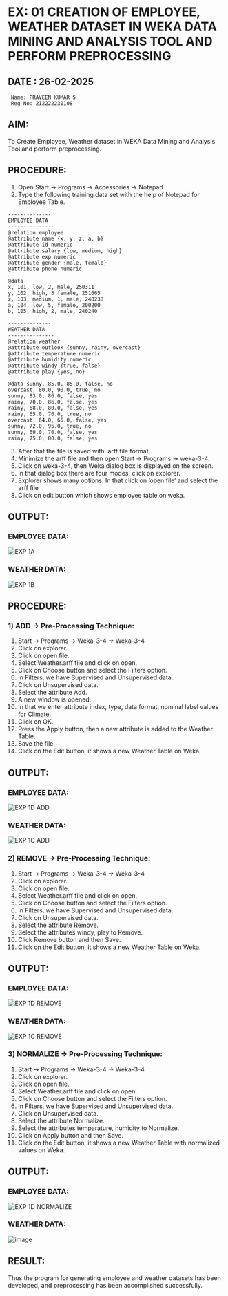 # EX: 01 CREATION OF EMPLOYEE, WEATHER DATASET IN WEKA DATA MINING AND ANALYSIS TOOL AND PERFORM PREPROCESSING
## DATE : 26-02-2025
```
 Name: PRAVEEN KUMAR S
 Reg No: 212222230108
```

## AIM: 
To Create Employee, Weather dataset in WEKA Data Mining and Analysis Tool and perform preprocessing.
## PROCEDURE: 
1) Open Start -> Programs -> Accessories -> Notepad
2) Type the following training data set with the help of Notepad for Employee Table.

```
--------------
EMPLOYEE DATA
---------------
@relation employee
@attribute name {x, y, z, a, b}
@attribute id numeric
@attribute salary {low, medium, high}
@attribute exp numeric
@attribute gender {male, female}
@attribute phone numeric

@data
x, 101, low, 2, male, 250311
y, 102, high, 3 female, 251665
z, 103, medium, 1, male, 240238
a, 104, low, 5, female, 200200
b, 105, high, 2, male, 240240

--------------
WEATHER DATA
---------------
@relation weather
@attribute outlook {sunny, rainy, overcast}
@attribute temperature numeric 
@attribute humidity numeric
@attribute windy {true, false} 
@attribute play {yes, no}

@data sunny, 85.0, 85.0, false, no 
overcast, 80.0, 90.0, true, no 
sunny, 83.0, 86.0, false, yes 
rainy, 70.0, 86.0, false, yes 
rainy, 68.0, 80.0, false, yes 
rainy, 65.0, 70.0, true, no 
overcast, 64.0, 65.0, false, yes 
sunny, 72.0, 95.0, true, no 
sunny, 69.0, 70.0, false, yes 
rainy, 75.0, 80.0, false, yes
```
3) After that the file is saved with .arff file format.
4) Minimize the arff file and then open Start -> Programs -> weka-3-4.
5) Click on weka-3-4, then Weka dialog box is displayed on the screen.
6) In that dialog box there are four modes, click on explorer.
7) Explorer shows many options. In that click on ‘open file’ and select the arff file
8) Click on edit button which shows employee table on weka.

## OUTPUT:
### EMPLOYEE DATA:
![EXP 1A](https://github.com/Mounesh07/WDM_EXP1/assets/118343401/b5c95e85-7fef-4a9f-a9cc-47dbde625704)
### WEATHER DATA:
![EXP 1B](https://github.com/Mounesh07/WDM_EXP1/assets/118343401/fb1f91ce-95e4-42fa-b669-a83e855492c7)

## PROCEDURE:
### 1) ADD -> Pre-Processing Technique:
1) Start -> Programs -> Weka-3-4 -> Weka-3-4
2) Click on explorer.
3) Click on open file.
4) Select Weather.arff file and click on open.
5) Click on Choose button and select the Filters option.
6) In Filters, we have Supervised and Unsupervised data.
7) Click on Unsupervised data.
8) Select the attribute Add.
9) A new window is opened.
10) In that we enter attribute index, type, data format, nominal label values for Climate.
11) Click on OK.
12) Press the Apply button, then a new attribute is added to the Weather Table.
13) Save the file.
14) Click on the Edit button, it shows a new Weather Table on Weka.

## OUTPUT:
### EMPLOYEE DATA:
![EXP 1D ADD](https://github.com/Mounesh07/WDM_EXP1/assets/118343401/6891efe0-1003-4308-af9c-7e2a2f7e60a3)
### WEATHER DATA:
![EXP 1C ADD](https://github.com/Mounesh07/WDM_EXP1/assets/118343401/adc4b6c0-b53c-4e37-a7ee-2bf17497f18d)

### 2) REMOVE -> Pre-Processing Technique:

1) Start -> Programs -> Weka-3-4 -> Weka-3-4
2) Click on explorer.
3) Click on open file.
4) Select Weather.arff file and click on open.
5) Click on Choose button and select the Filters option.
6) In Filters, we have Supervised and Unsupervised data.
7) Click on Unsupervised data.
8) Select the attribute Remove.
9) Select the attributes windy, play to Remove.
10) Click Remove button and then Save.
11) Click on the Edit button, it shows a new Weather Table on Weka.

## OUTPUT:
### EMPLOYEE DATA:
![EXP 1D REMOVE](https://github.com/Mounesh07/WDM_EXP1/assets/118343401/66eeec6a-de31-496b-89b7-0b3c22d4f183)
### WEATHER DATA:
![EXP 1C REMOVE](https://github.com/Mounesh07/WDM_EXP1/assets/118343401/66194e59-ba4e-42d6-b838-4a787b16cf55)

### 3) NORMALIZE -> Pre-Processing Technique:

1) Start -> Programs -> Weka-3-4 -> Weka-3-4
2) Click on explorer.
3) Click on open file.
4) Select Weather.arff file and click on open.
5) Click on Choose button and select the Filters option.
6) In Filters, we have Supervised and Unsupervised data.
7) Click on Unsupervised data.
8) Select the attribute Normalize.
9) Select the attributes temparature, humidity to Normalize.
10) Click on Apply button and then Save.
11) Click on the Edit button, it shows a new Weather Table with normalized values on Weka.

## OUTPUT:
### EMPLOYEE DATA:
![EXP 1D NORMALIZE](https://github.com/Mounesh07/WDM_EXP1/assets/118343401/c45839f1-bb13-467d-bae0-c9358261ba62)
### WEATHER DATA:
![image](https://github.com/Mounesh07/WDM_EXP1/assets/118343401/3a84afb7-40fe-4004-ae05-34355dab0eb5)

## RESULT: 
Thus the program for generating employee and weather datasets has been developed, and preprocessing has been accomplished successfully.
